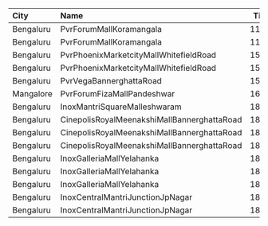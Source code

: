 | City      | Name                                        |  Time | Type      | Price | Capacity | Booked |
| :-------- | :------------------------------------------ | ----: | :-------- | ----: | -------: | -----: |
| Bengaluru | PvrForumMallKoramangala                     | 11:10 | Lounger   |  160₹ |        5 |      0 |
| Bengaluru | PvrForumMallKoramangala                     | 11:10 | Classic   |  140₹ |       88 |      2 |
| Bengaluru | PvrPhoenixMarketcityMallWhitefieldRoad      | 15:15 | Classic   |  170₹ |       36 |      0 |
| Bengaluru | PvrPhoenixMarketcityMallWhitefieldRoad      | 15:15 | Recliner  |  310₹ |        2 |      0 |
| Bengaluru | PvrVegaBannerghattaRoad                     | 15:35 | Classic   |  180₹ |       59 |      5 |
| Mangalore | PvrForumFizaMallPandeshwar                  | 16:20 | Classic   |  150₹ |       39 |      4 |
| Bengaluru | InoxMantriSquareMalleshwaram                | 18:00 | Club      |  190₹ |      103 |      0 |
| Bengaluru | CinepolisRoyalMeenakshiMallBannerghattaRoad | 18:00 | Normal    |  150₹ |       16 |      0 |
| Bengaluru | CinepolisRoyalMeenakshiMallBannerghattaRoad | 18:00 | Executive |  150₹ |       43 |      0 |
| Bengaluru | CinepolisRoyalMeenakshiMallBannerghattaRoad | 18:00 | Premium   |  150₹ |       25 |      7 |
| Bengaluru | InoxGalleriaMallYelahanka                   | 18:10 | Club      |  220₹ |       35 |      0 |
| Bengaluru | InoxGalleriaMallYelahanka                   | 18:10 | Executive |  210₹ |       60 |      0 |
| Bengaluru | InoxGalleriaMallYelahanka                   | 18:10 | Royale    |  330₹ |        4 |      0 |
| Bengaluru | InoxCentralMantriJunctionJpNagar            | 18:15 | Club      |  180₹ |      107 |      0 |
| Bengaluru | InoxCentralMantriJunctionJpNagar            | 18:15 | Royal     |  350₹ |        6 |      0 |